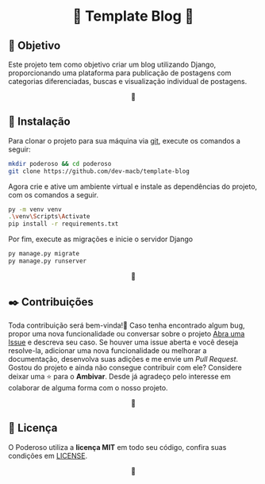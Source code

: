 <h1 align="center">🔷 Template Blog 🔷</h1>


<h2 id="objetivo">🎯 Objetivo</h2>
<p>
    Este projeto tem como objetivo criar um blog utilizando Django, proporcionando uma plataforma para publicação de postagens com categorias diferenciadas, buscas e visualização individual de postagens.
</p>
<p align="center">🔷</p>


<h2 id="instalação">🔧 Instalação</h2>
<p>
    Para clonar o projeto para sua máquina via <a target="_blank" href="https://git-scm.com/">git</a>, execute os comandos a seguir:
</p>

```bash
mkdir poderoso && cd poderoso
git clone https://github.com/dev-macb/template-blog
```
<p>
    Agora crie e ative um ambiente virtual e instale as dependências do projeto, com os comandos a seguir.
</p>

```bash
py -m venv venv
.\venv\Scripts\Activate
pip install -r requirements.txt
```
<p>
    Por fim, execute as migrações e inicie o servidor Django
</p>

```bash
py manage.py migrate
py manage.py runserver
```

<p align="center">🔷</p>





<h2 id="contribuições">✒️ Contribuições</h2>
<p>
    Toda contribuição será bem-vinda!🎉 Caso tenha encontrado algum bug, propor uma nova funcionalidade ou conversar sobre o projeto <a href="https://github.com/dev-macb/poderoso/issues">Abra uma Issue</a> e descreva seu caso. Se houver uma issue aberta e você deseja resolve-la, adicionar uma nova funcionalidade ou melhorar a documentação, desenvolva suas adições e me envie um <em>Pull Request</em>. Gostou do projeto e ainda não consegue contribuir com ele? Considere deixar uma ⭐ para o <strong>Ambivar</strong>. Desde já agradeço pelo interesse em colaborar de alguma forma com o nosso projeto.</a>
</p>
<p align="center">🔷</p>


<h2 id="licença">📄 Licença</h2>
<p>
    O Poderoso utiliza a <strong>licença MIT</strong> em todo seu código, confira suas condições em <a href="https://github.com/dev-macb/template-blog/blob/dev/LICENSE.md">LICENSE</a>.
</p>
<p align="center">🔷</p>
